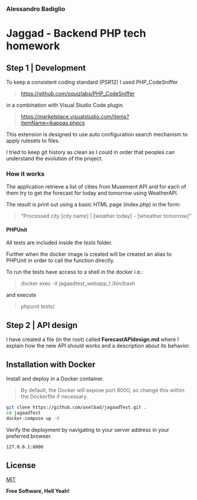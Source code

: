 ### Alessandro Badiglio

# Jaggad - Backend PHP tech homework
## Step 1 | Development

To keep a consistent coding standard (PSR12) I used PHP_CodeSniffer

> https://github.com/squizlabs/PHP_CodeSniffer

in a combination with Visual Studio Code plugin.

> https://marketplace.visualstudio.com/items?itemName=ikappas.phpcs

This extension is designed to use auto configuration search mechanism to apply rulesets to files. 

I tried to keep git history as clean as I could in order that peoples can understand the evolution of the project.

### How it works

The application retrieve a list of cities from Musement API 
and for each of them try to get the forecast for today and tomorrow
using WeatherAPI. 

The result is print out using a basic HTML page (index.php) in the form:
> "Processed city [city name] | [weather today] - [wheather tomorrow]"

#### PHPUnit

All tests are included inside the *tests* folder.

Further when the docker image is created will be created an alias to PHPUnit in order to call the function directly.

To run the tests have access to a shell in the docker i.e.:

> docker exec -it jagaadtest_webapp_1 /bin/bash

and execute 

> phpunit tests/ 


## Step 2 | API design 

I have created a file (in the root) called **ForecastAPIdesign.md** where I explain how the new API should works
and a description about its behavior.

## Installation with Docker

Install and deploy in a Docker container.

>By default, the Docker will expose port 8000, so change this within the
Dockerfile if necessary.  

```sh
git clone https://github.com/axelbad/jagaadTest.git .
cd jagaadTest
docker-compose up -d
```

Verify the deployment by navigating to your server address in
your preferred browser.

```sh
127.0.0.1:8000
```
## License
[MIT](https://choosealicense.com/licenses/mit/)

**Free Software, Hell Yeah!**
